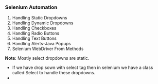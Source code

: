 ### Selenium Automation
1. Handling Static Dropdowns
2. Handling Dynamic Dropdowns
3. Handling Checkboxes
4. Handling Radio Buttons
5. Handling Text Buttons
6. Handling Alerts-Java Popups
7. Selenium WebDriver From Methods

**Note:** Mostly select dropdowns are static.
- If we have drop sown with select tag then in selenium we have a class called Select to handle these dropdowns.
- 